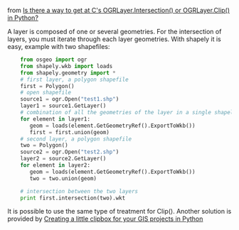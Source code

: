 from [Is there a way to get at C's OGRLayer.Intersection() or OGRLayer.Clip() in Python?](http://gis.stackexchange.com/questions/33370/is-there-a-way-to-get-at-cs-ogrlayer-intersection-or-ogrlayer-clip-in-pytho/33428)

A layer is composed of one or several geometries. For the intersection of layers, you must iterate through each layer geometries. With shapely it is easy, example with two shapefiles:

```python
    from osgeo import ogr
    from shapely.wkb import loads
    from shapely.geometry import *
    # first layer, a polygon shapefile
    first = Polygon()
    # open shapefile
    source1 = ogr.Open("test1.shp")
    layer1 = source1.GetLayer()
    # combination of all the geometries of the layer in a single shapely object
    for element in layer1:
       geom = loads(element.GetGeometryRef().ExportToWkb())
       first = first.union(geom)    
    # second layer, a polygon shapefile
    two = Polygon()
    source2 = ogr.Open("test2.shp")
    layer2 = source2.GetLayer()
    for element in layer2:
       geom = loads(element.GetGeometryRef().ExportToWkb())
       two = two.union(geom)

    # intersection between the two layers 
    print first.intersection(two).wkt
```

It is possible to use the same type of treatment for Clip(). Another solution is provided by [Creating a little clipbox for your GIS projects in Python][1]


  [1]: http://blog.technokrat.nl/?p=369
